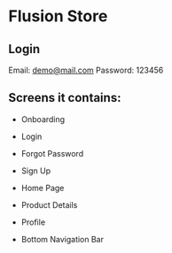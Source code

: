 # Flusion Store

## Login

Email: demo@mail.com
Password: 123456

## Screens it contains:

- Onboarding

- Login

- Forgot Password

- Sign Up

- Home Page

- Product Details

- Profile

- Bottom Navigation Bar
